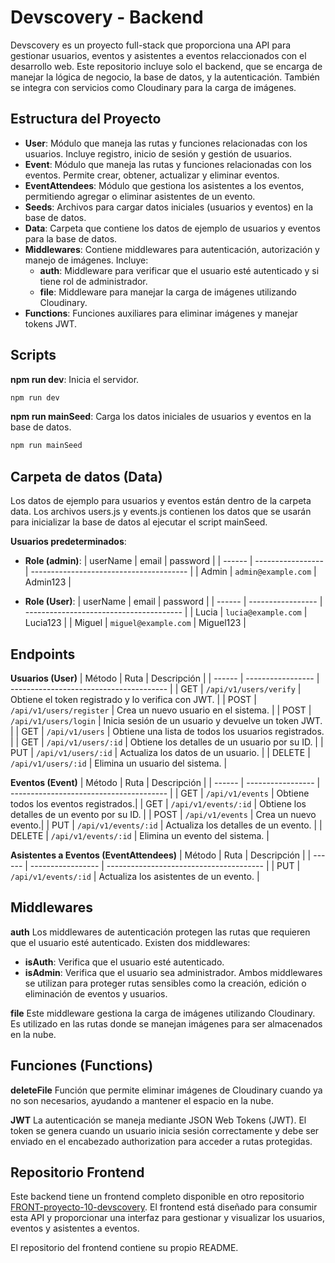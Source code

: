 # Devscovery - Backend

Devscovery es un proyecto full-stack que proporciona una API para gestionar usuarios, eventos y asistentes a eventos relaccionados con el desarrollo web. Este repositorio incluye solo el backend, que se encarga de manejar la lógica de negocio, la base de datos, y la autenticación. También se integra con servicios como Cloudinary para la carga de imágenes.

## **Estructura del Proyecto**

- **User**: Módulo que maneja las rutas y funciones relacionadas con los usuarios. Incluye registro, inicio de sesión y gestión de usuarios.
- **Event**: Módulo que maneja las rutas y funciones relacionadas con los eventos. Permite crear, obtener, actualizar y eliminar eventos.
- **EventAttendees**: Módulo que gestiona los asistentes a los eventos, permitiendo agregar o eliminar asistentes de un evento.
- **Seeds**: Archivos para cargar datos iniciales (usuarios y eventos) en la base de datos.
- **Data**: Carpeta que contiene los datos de ejemplo de usuarios y eventos para la base de datos.
- **Middlewares**: Contiene middlewares para autenticación, autorización y manejo de imágenes. Incluye:
  - **auth**: Middleware para verificar que el usuario esté autenticado y si tiene rol de administrador.
  - **file**: Middleware para manejar la carga de imágenes utilizando Cloudinary.
- **Functions**: Funciones auxiliares para eliminar imágenes y manejar tokens JWT.

## **Scripts**

**npm run dev**: Inicia el servidor.

```bash
npm run dev
```

**npm run mainSeed**: Carga los datos iniciales de usuarios y eventos en la base de datos.

```bash
npm run mainSeed
```

## **Carpeta de datos (Data)**

Los datos de ejemplo para usuarios y eventos están dentro de la carpeta data. Los archivos users.js y events.js contienen los datos que se usarán para inicializar la base de datos al ejecutar el script mainSeed.

**Usuarios predeterminados**:

- **Role (admin)**:
  | userName | email | password |
  | ------ | ----------------- | --------------------------------------- |
  | Admin | `admin@example.com` | Admin123 |

- **Role (User)**:
  | userName | email | password |
  | ------ | ----------------- | --------------------------------------- |
  | Lucia | `lucia@example.com` | Lucia123 |
  | Miguel | `miguel@example.com` | Miguel123 |

## **Endpoints**

**Usuarios (User)**
| Método | Ruta | Descripción |
| ------ | ----------------- | --------------------------------------- |
| GET | `/api/v1/users/verify` | Obtiene el token registrado y lo verifica con JWT. |
| POST | `/api/v1/users/register` | Crea un nuevo usuario en el sistema. |
| POST | `/api/v1/users/login` | Inicia sesión de un usuario y devuelve un token JWT. |
| GET | `/api/v1/users` | Obtiene una lista de todos los usuarios registrados. |
| GET | `/api/v1/users/:id` | Obtiene los detalles de un usuario por su ID. |
| PUT | `/api/v1/users/:id` | Actualiza los datos de un usuario. |
| DELETE | `/api/v1/users/:id` | Elimina un usuario del sistema. |

**Eventos (Event)**
| Método | Ruta | Descripción |
| ------ | ----------------- | --------------------------------------- |
| GET | `/api/v1/events` | Obtiene todos los eventos registrados.|
| GET | `/api/v1/events/:id` | Obtiene los detalles de un evento por su ID. |
| POST | `/api/v1/events` | Crea un nuevo evento.|
| PUT | `/api/v1/events/:id` | Actualiza los detalles de un evento. |
| DELETE | `/api/v1/events/:id` | Elimina un evento del sistema. |

**Asistentes a Eventos (EventAttendees)**
| Método | Ruta | Descripción |
| ------ | ----------------- | --------------------------------------- |
| PUT | `/api/v1/events/:id` | Actualiza los asistentes de un evento. |

## **Middlewares**

**auth**
Los middlewares de autenticación protegen las rutas que requieren que el usuario esté autenticado. Existen dos middlewares:

- **isAuth**: Verifica que el usuario esté autenticado.
- **isAdmin**: Verifica que el usuario sea administrador.
  Ambos middlewares se utilizan para proteger rutas sensibles como la creación, edición o eliminación de eventos y usuarios.

**file**
Este middleware gestiona la carga de imágenes utilizando Cloudinary. Es utilizado en las rutas donde se manejan imágenes para ser almacenados en la nube.

## **Funciones (Functions)**

**deleteFile**
Función que permite eliminar imágenes de Cloudinary cuando ya no son necesarios, ayudando a mantener el espacio en la nube.

**JWT**
La autenticación se maneja mediante JSON Web Tokens (JWT). El token se genera cuando un usuario inicia sesión correctamente y debe ser enviado en el encabezado authorization para acceder a rutas protegidas.

## **Repositorio Frontend**

Este backend tiene un frontend completo disponible en otro repositorio [FRONT-proyecto-10-devscovery](https://github.com/marugandev/FRONT-proyecto-10-devscovery). El frontend está diseñado para consumir esta API y proporcionar una interfaz para gestionar y visualizar los usuarios, eventos y asistentes a eventos.

El repositorio del frontend contiene su propio README.

